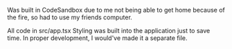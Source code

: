 Was built in CodeSandbox due to me not being able to get home because of the fire, so had to use my friends computer.

All code in src/app.tsx
Styling was built into the application just to save time. In proper development, I would've made it a separate file.
